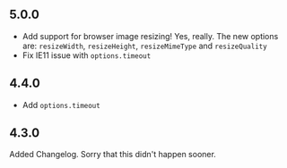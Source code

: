 ## 5.0.0

- Add support for browser image resizing! Yes, really. The new options are: `resizeWidth`, `resizeHeight`, `resizeMimeType` and `resizeQuality`
- Fix IE11 issue with `options.timeout`

## 4.4.0

- Add `options.timeout`

## 4.3.0

Added Changelog. Sorry that this didn't happen sooner.